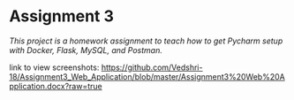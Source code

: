 # Assignment 3
*This project is a homework assignment to teach how to get Pycharm setup with Docker, Flask, MySQL, and Postman.*

link to view screenshots: https://github.com/Vedshri-18/Assignment3_Web_Application/blob/master/Assignment3%20Web%20Application.docx?raw=true

